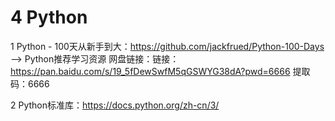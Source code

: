 # 4 Python

1 Python - 100天从新手到大：https://github.com/jackfrued/Python-100-Days  --> Python推荐学习资源
网盘链接：链接：https://pan.baidu.com/s/19_5fDewSwfM5qGSWYG38dA?pwd=6666 提取码：6666 


2 Python标准库：https://docs.python.org/zh-cn/3/